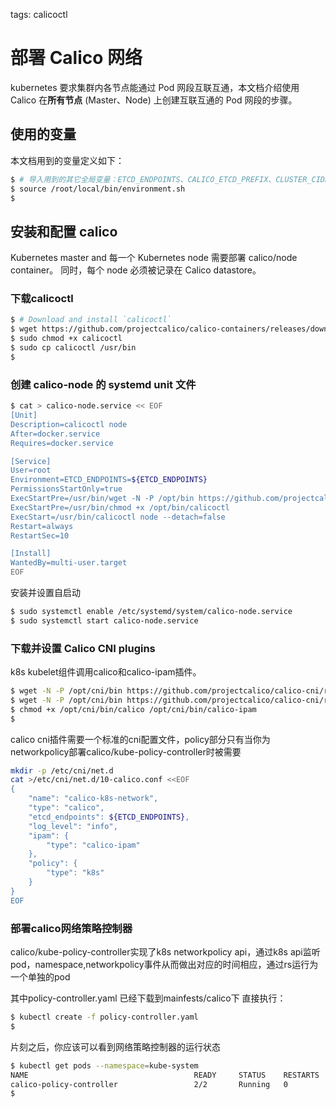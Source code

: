 <!-- toc -->

tags: calicoctl

# 部署 Calico 网络

kubernetes 要求集群内各节点能通过 Pod 网段互联互通，本文档介绍使用 Calico 在**所有节点** (Master、Node) 上创建互联互通的 Pod 网段的步骤。

## 使用的变量

本文档用到的变量定义如下：

``` bash
$ # 导入用到的其它全局变量：ETCD_ENDPOINTS、CALICO_ETCD_PREFIX、CLUSTER_CIDR
$ source /root/local/bin/environment.sh
$
```

## 安装和配置 calico

Kubernetes master and 每一个 Kubernetes node 需要部署 calico/node container。 同时，每个 node 必须被记录在 Calico datastore。

### 下载calicoctl

``` bash
$ # Download and install `calicoctl`
$ wget https://github.com/projectcalico/calico-containers/releases/download/v1.5.0/calicoctl 
$ sudo chmod +x calicoctl
$ sudo cp calicoctl /usr/bin
$
```

### 创建 calico-node 的 systemd unit 文件

``` bash
$ cat > calico-node.service << EOF
[Unit]
Description=calicoctl node
After=docker.service
Requires=docker.service

[Service]
User=root
Environment=ETCD_ENDPOINTS=${ETCD_ENDPOINTS}
PermissionsStartOnly=true
ExecStartPre=/usr/bin/wget -N -P /opt/bin https://github.com/projectcalico/calico-containers/releases/download/v1.5.0/calicoctl
ExecStartPre=/usr/bin/chmod +x /opt/bin/calicoctl
ExecStart=/usr/bin/calicoctl node --detach=false
Restart=always
RestartSec=10

[Install]
WantedBy=multi-user.target
EOF
```

安装并设置自启动

``` bash 
$ sudo systemctl enable /etc/systemd/system/calico-node.service
$ sudo systemctl start calico-node.service
```

### 下载并设置 Calico CNI plugins

k8s kubelet组件调用calico和calico-ipam插件。

``` bash
$ wget -N -P /opt/cni/bin https://github.com/projectcalico/calico-cni/releases/download/v1.10.0/calico
$ wget -N -P /opt/cni/bin https://github.com/projectcalico/calico-cni/releases/download/v1.10.0/calico-ipam
$ chmod +x /opt/cni/bin/calico /opt/cni/bin/calico-ipam
$
```

calico cni插件需要一个标准的cni配置文件，policy部分只有当你为networkpolicy部署calico/kube-policy-controller时被需要

``` bash
mkdir -p /etc/cni/net.d  
cat >/etc/cni/net.d/10-calico.conf <<EOF  
{  
    "name": "calico-k8s-network",  
    "type": "calico",  
    "etcd_endpoints": ${ETCD_ENDPOINTS},  
    "log_level": "info",  
    "ipam": {  
        "type": "calico-ipam"  
    },  
    "policy": {  
        "type": "k8s"  
    }  
}  
EOF  
```

### 部署calico网络策略控制器

calico/kube-policy-controller实现了k8s networkpolicy api，通过k8s api监听pod，namespace,networkpolicy事件从而做出对应的时间相应，通过rs运行为一个单独的pod

其中policy-controller.yaml 已经下载到mainfests/calico下
直接执行：

``` bash 
$ kubectl create -f policy-controller.yaml 
$
```

片刻之后，你应该可以看到网络策略控制器的运行状态

``` bash
$ kubectl get pods --namespace=kube-system
NAME                                     READY     STATUS    RESTARTS   AGE
calico-policy-controller                 2/2       Running   0          1m
$
```